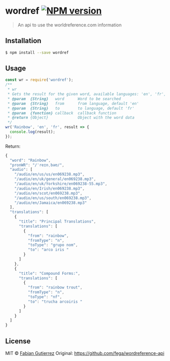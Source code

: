 # wordref [![NPM version][npm-image]][npm-url]

> An api to use the worldreference.com information

## Installation

```sh
$ npm install --save wordref
```

## Usage

```js
const wr = require('wordref');
/**
 * wr
 * Gets the result for the given word, available languages: 'en', 'fr', 'es', 'it'
 * @param  {String}   word      Word to be searched
 * @param  {String}   from      from language, default 'en'
 * @param  {String}   to        to language, default 'fr'
 * @param  {function} callback  callback function
 * @return {Object}             Object with the word data
 */
wr('Rainbow', 'en', 'fr', result => {
  console.log(result);
});
```
Return:
``` javascript
{
  "word": "Rainbow",
  "pronWR": "/ˈreɪnˌbəʊ/",
  "audio": [
    "/audio/en/us/us/en069238.mp3",
    "/audio/en/uk/general/en069238.mp3",
    "/audio/en/uk/Yorkshire/en069238-55.mp3",
    "/audio/en/Irish/en069238.mp3",
    "/audio/en/scot/en069238.mp3",
    "/audio/en/us/south/en069238.mp3",
    "/audio/en/Jamaica/en069238.mp3"
  ],
  "translations": [
    {
      "title": "Principal Translations",
      "translations": [
        {
          "from": "rainbow",
          "fromType": "n",
          "toType": "grupo nom",
          "to": "arco iris "
        }
      ]
    },
    {
      "title": "Compound Forms:",
      "translations": [
        {
          "from": "rainbow trout",
          "fromType": "n",
          "toType": "nf",
          "to": "trucha arcoiris "
        }
      ]
    }
  ]
}
```
## License

MIT © [Fabian Gutierrez](fabiangutierrez.co)
Original: https://github.com/fega/wordreference-api


[npm-image]: https://badge.fury.io/js/wordref.svg
[npm-url]: https://npmjs.org/package/wordref
